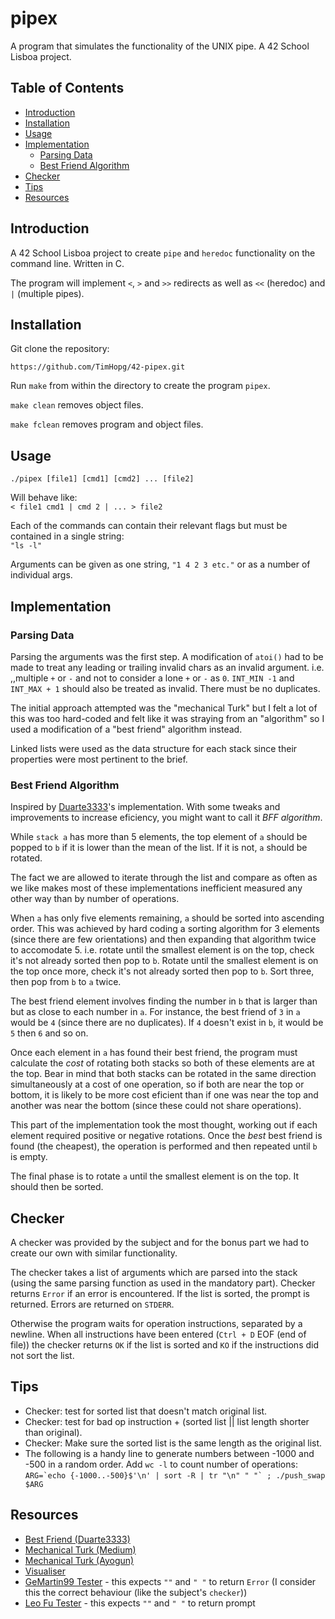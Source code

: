 # pipex

A program that simulates the functionality of the UNIX pipe. A 42 School Lisboa project.

## Table of Contents

- [Introduction](#introduction)
- [Installation](#installation)
- [Usage](#usage)
- [Implementation](#implementation)
  - [Parsing Data](#parsing-data)
  - [Best Friend Algorithm](#best-friend-algorithm)
- [Checker](#checker)
- [Tips](#tips)
- [Resources](#resources)

## Introduction

A 42 School Lisboa project to create `pipe` and `heredoc` functionality on the command line. Written in C.

The program will implement `<`, `>` and `>>` redirects as well as `<<` (heredoc) and `|` (multiple pipes).

## Installation

Git clone the repository:

```shell
https://github.com/TimHopg/42-pipex.git
```

Run `make` from within the directory to create the program `pipex`.

`make clean` removes object files.

`make fclean` removes program and object files.

## Usage

```shell
./pipex [file1] [cmd1] [cmd2] ... [file2]
```

Will behave like:  
`< file1 cmd1 | cmd 2 | ... > file2`

Each of the commands can contain their relevant flags but must be contained in a single string:  
`"ls -l"`

Arguments can be given as one string, `"1 4 2 3 etc."` or as a number of individual args.

## Implementation

### Parsing Data

Parsing the arguments was the first step. A modification of `atoi()` had to be made to treat any leading or trailing invalid chars as an invalid argument. i.e. ,,multiple `+` or `-` and not to consider a lone `+` or `-` as `0`. `INT_MIN -1` and `INT_MAX + 1` should also be treated as invalid. There must be no duplicates.

The initial approach attempted was the "mechanical Turk" but I felt a lot of this was too hard-coded and felt like it was straying from an "algorithm" so I used a modification of a "best friend" algorithm instead.

Linked lists were used as the data structure for each stack since their properties were most pertinent to the brief.

### Best Friend Algorithm

Inspired by [Duarte3333](https://github.com/duarte3333/Push_Swap)'s implementation. With some tweaks and improvements to increase eficiency, you might want to call it _BFF algorithm_.

While `stack a` has more than 5 elements, the top element of `a` should be popped to `b` if it is lower than the mean of the list. If it is not, `a` should be rotated.

The fact we are allowed to iterate through the list and compare as often as we like makes most of these implementations inefficient measured any other way than by number of operations.

When `a` has only five elements remaining, `a` should be sorted into ascending order. This was achieved by hard coding a sorting algorithm for 3 elements (since there are few orientations) and then expanding that algorithm twice to accomodate 5. i.e. rotate until the smallest element is on the top, check it's not already sorted then pop to `b`. Rotate until the smallest element is on the top once more, check it's not already sorted then pop to `b`. Sort three, then pop from `b` to `a` twice.

The best friend element involves finding the number in `b` that is larger than but as close to each number in `a`. For instance, the best friend of `3` in `a` would be `4` (since there are no duplicates). If `4` doesn't exist in `b`, it would be `5` then `6` and so on.

Once each element in `a` has found their best friend, the program must calculate the _cost_ of rotating both stacks so both of these elements are at the top. Bear in mind that both stacks can be rotated in the same direction simultaneously at a cost of one operation, so if both are near the top or bottom, it is likely to be more cost eficient than if one was near the top and another was near the bottom (since these could not share operations).

This part of the implementation took the most thought, working out if each element required positive or negative rotations. Once the _best_ best friend is found (the cheapest), the operation is performed and then repeated until `b` is empty.

The final phase is to rotate `a` until the smallest element is on the top. It should then be sorted.

## Checker

A checker was provided by the subject and for the bonus part we had to create our own with similar functionality.

The checker takes a list of arguments which are parsed into the stack (using the same parsing function as used in the mandatory part). Checker returns `Error` if an error is encountered. If the list is sorted, the prompt is returned. Errors are returned on `STDERR`.

Otherwise the program waits for operation instructions, separated by a newline. When all instructions have been entered (`Ctrl + D` EOF (end of file)) the checker returns `OK` if the list is sorted and `KO` if the instructions did not sort the list.

## Tips

- Checker: test for sorted list that doesn't match original list.
- Checker: test for bad op instruction + (sorted list || list length shorter than original).
- Checker: Make sure the sorted list is the same length as the original list.
- The following is a handy line to generate numbers between -1000 and -500 in a random order. Add `wc -l` to count number of operations:  
```ARG=`echo {-1000..-500}$'\n' | sort -R | tr "\n" " "` ; ./push_swap $ARG```

## Resources

- [Best Friend (Duarte3333)](https://github.com/duarte3333/Push_Swap)
- [Mechanical Turk (Medium)](https://medium.com/@ayogun/push-swap-c1f5d2d41e97)
- [Mechanical Turk (Ayogun)](https://github.com/ayogun/push_swap)
- [Visualiser](https://github.com/o-reo/push_swap_visualizer)
- [GeMartin99 Tester](https://github.com/gemartin99/Push-Swap-Tester/tree/master) - this expects `""` and `" "` to return `Error` (I consider this the correct behaviour (like the subject's `checker`))
- [Leo Fu Tester](https://github.com/LeoFu9487/push_swap_tester) - this expects `""` and `" "` to return prompt
